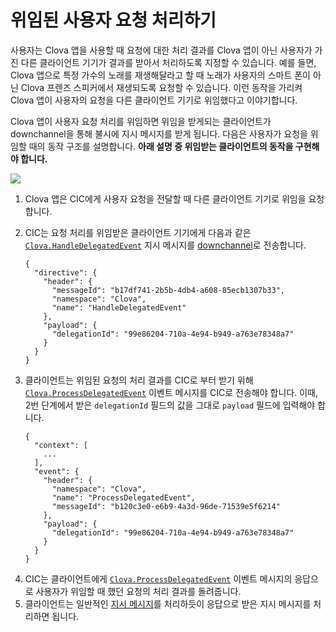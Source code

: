 # 위임된 사용자 요청 처리하기

사용자는 Clova 앱을 사용할 때 요청에 대한 처리 결과를 Clova 앱이 아닌 사용자가 가진 다른 클라이언트 기기가 결과를 받아서 처리하도록 지정할 수 있습니다. 예를 들면, Clova 앱으로 특정 가수의 노래를 재생해달라고 할 때 노래가 사용자의 스마트 폰이 아닌 Clova 프렌즈 스피커에서 재생되도록 요청할 수 있습니다. 이런 동작을 가리켜 Clova 앱이 사용자의 요청을 다른 클라이언트 기기로 위임했다고 이야기합니다.

Clova 앱이 사용자 요청 처리를 위임하면 위임을 받게되는 클라이언트가 downchannel을 통해 불시에 지시 메시지를 받게 됩니다. 다음은 사용자가 요청을 위임할 때의 동작 구조를 설명합니다. **아래 설명 중 위임받는 클라이언트의 동작을 구현해야 합니다.**

![](/Develop/Assets/Images/CIC_Handle_Event_Delegation.svg)

<ol>
  <li>Clova 앱은 CIC에게 사용자 요청을 전달할 때 다른 클라이언트 기기로 위임을 요청합니다.</li>
  <li>
    <p>CIC는 요청 처리를 위임받은 클라이언트 기기에게 다음과 같은 <a href="/Develop/References/CICInterface/Clova.md#HandleDelegatedEvent"><code>Clova.HandleDelegatedEvent</code></a> 지시 메시지를 <a href="/Develop/Guides/Interact_with_CIC.md#CreateConnection">downchannel</a>로 전송합니다.<p>
    <pre><code>{
  "directive": {
    "header": {
      "messageId": "b17df741-2b5b-4db4-a608-85ecb1307b33",
      "namespace": "Clova",
      "name": "HandleDelegatedEvent"
    },
    "payload": {
      "delegationId": "99e86204-710a-4e94-b949-a763e78348a7"
    }
  }
}</code></pre>
  </li>
  <li>
    <p>클라이언트는 위임된 요청의 처리 결과를 CIC로 부터 받기 위해 <a href="/Develop/References/CICInterface/Clova.md#ProcessDelegatedEvent"><code>Clova.ProcessDelegatedEvent</code></a> 이벤트 메시지를 CIC로 전송해야 합니다. 이때, 2번 단계에서 받은 <code>delegationId</code> 필드의 값을 그대로 <code>payload</code> 필드에 입력해야 합니다.</p>
    <pre><code>{
  "context": [
    ...
  ],
  "event": {
    "header": {
      "namespace": "Clova",
      "name": "ProcessDelegatedEvent",
      "messageId": "b120c3e0-e6b9-4a3d-96de-71539e5f6214"
    },
    "payload": {
      "delegationId": "99e86204-710a-4e94-b949-a763e78348a7"
    }
  }
}</code></pre>
  </li>
  <li>CIC는 클라이언트에게 <a href="/Develop/References/CICInterface/Clova.md#ProcessDelegatedEvent"><code>Clova.ProcessDelegatedEvent</code></a> 이벤트 메시지의 응답으로 사용자가 위임할 때 했던 요청의 처리 결과를 돌려줍니다.</li>
  <li>클라이언트는 일반적인 <a href="/Develop/Guides/Interact_with_CIC.md#HandleDirective">지시 메시지</a>를 처리하듯이 응답으로 받은 지시 메시지를 처리하면 됩니다.</li>
</ol>
